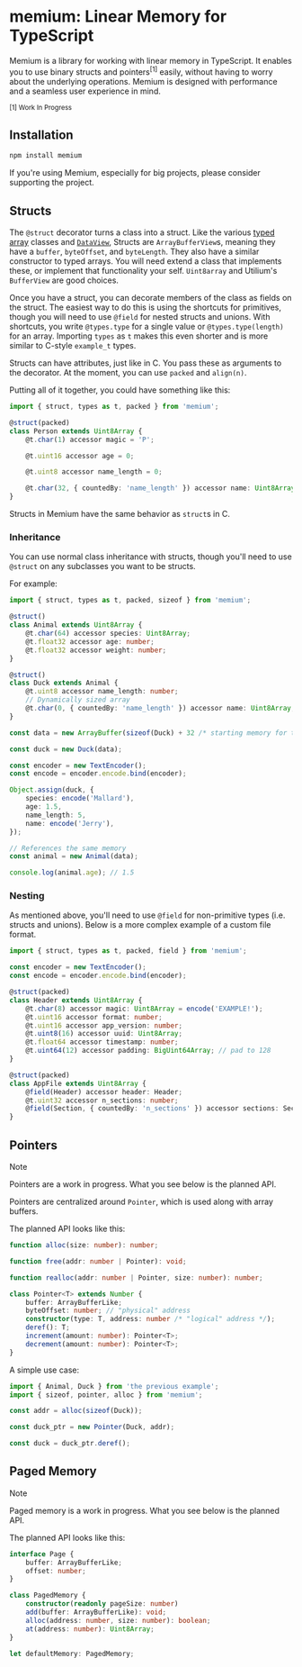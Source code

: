 # memium: Linear Memory for TypeScript

Memium is a library for working with linear memory in TypeScript.
It enables you to use binary structs and pointers<sup>[1]</sup> easily,
without having to worry about the underlying operations.
Memium is designed with performance and a seamless user experience in mind.

<sup>[1] Work In Progress</sup>

## Installation

```sh
npm install memium
```

If you're using Memium, especially for big projects, please consider supporting the project.

## Structs

The `@struct` decorator turns a class into a struct.
Like the various [typed array](https://mdn.io/TypedArray) classes and [`DataView`](https://mdn.io/DataView),
Structs are `ArrayBufferView`s, meaning they have a `buffer`, `byteOffset`, and `byteLength`.
They also have a similar constructor to typed arrays.
You will need extend a class that implements these, or implement that functionality your self.
`Uint8array` and Utilium's `BufferView` are good choices.

Once you have a struct, you can decorate members of the class as fields on the struct.
The easiest way to do this is using the shortcuts for primitives,
though you will need to use `@field` for nested structs and unions.
With shortcuts, you write `@types.type` for a single value or `@types.type(length)` for an array.
Importing `types` as `t` makes this even shorter and is more similar to C-style `example_t` types.

Structs can have attributes, just like in C.
You pass these as arguments to the decorator.
At the moment, you can use `packed` and `align(n)`.

Putting all of it together, you could have something like this:

```ts
import { struct, types as t, packed } from 'memium';

@struct(packed)
class Person extends Uint8Array {
	@t.char(1) accessor magic = 'P';

	@t.uint16 accessor age = 0;

	@t.uint8 accessor name_length = 0;

	@t.char(32, { countedBy: 'name_length' }) accessor name: Uint8Array;
}
```

Structs in Memium have the same behavior as `struct`s in C.

### Inheritance

You can use normal class inheritance with structs, though you'll need to use `@struct` on any subclasses you want to be structs.

For example:

```ts
import { struct, types as t, packed, sizeof } from 'memium';

@struct()
class Animal extends Uint8Array {
	@t.char(64) accessor species: Uint8Array;
	@t.float32 accessor age: number;
	@t.float32 accessor weight: number;
}

@struct()
class Duck extends Animal {
	@t.uint8 accessor name_length: number;
	// Dynamically sized array
	@t.char(0, { countedBy: 'name_length' }) accessor name: Uint8Array;
}

const data = new ArrayBuffer(sizeof(Duck) + 32 /* starting memory for the name*/);

const duck = new Duck(data);

const encoder = new TextEncoder();
const encode = encoder.encode.bind(encoder);

Object.assign(duck, {
	species: encode('Mallard'),
	age: 1.5,
	name_length: 5,
	name: encode('Jerry'),
});

// References the same memory
const animal = new Animal(data);

console.log(animal.age); // 1.5
```

### Nesting

As mentioned above, you'll need to use `@field` for non-primitive types (i.e. structs and unions). Below is a more complex example of a custom file format.

```ts
import { struct, types as t, packed, field } from 'memium';

const encoder = new TextEncoder();
const encode = encoder.encode.bind(encoder);

@struct(packed)
class Header extends Uint8Array {
	@t.char(8) accessor magic: Uint8Array = encode('EXAMPLE!');
	@t.uint16 accessor format: number;
	@t.uint16 accessor app_version: number;
	@t.uint8(16) accessor uuid: Uint8Array;
	@t.float64 accessor timestamp: number;
	@t.uint64(12) accessor padding: BigUint64Array; // pad to 128
}

@struct(packed)
class AppFile extends Uint8Array {
	@field(Header) accessor header: Header;
	@t.uint32 accessor n_sections: number;
	@field(Section, { countedBy: 'n_sections' }) accessor sections: Section[];
}
```

## Pointers

> [!NOTE]
> Pointers are a work in progress.
> What you see below is the planned API.

Pointers are centralized around `Pointer`,
which is used along with array buffers.

The planned API looks like this:

```ts
function alloc(size: number): number;

function free(addr: number | Pointer): void;

function realloc(addr: number | Pointer, size: number): number;

class Pointer<T> extends Number {
	buffer: ArrayBufferLike;
	byteOffset: number; // "physical" address
	constructor(type: T, address: number /* "logical" address */);
	deref(): T;
	increment(amount: number): Pointer<T>;
	decrement(amount: number): Pointer<T>;
}
```

A simple use case:

```ts
import { Animal, Duck } from 'the previous example';
import { sizeof, pointer, alloc } from 'memium';

const addr = alloc(sizeof(Duck));

const duck_ptr = new Pointer(Duck, addr);

const duck = duck_ptr.deref();
```

## Paged Memory

> [!NOTE]
> Paged memory is a work in progress.
> What you see below is the planned API.

The planned API looks like this:

```ts
interface Page {
	buffer: ArrayBufferLike;
	offset: number;
}

class PagedMemory {
	constructor(readonly pageSize: number)
	add(buffer: ArrayBufferLike): void;
	alloc(address: number, size: number): boolean;
	at(address: number): Uint8Array;
}

let defaultMemory: PagedMemory;
```
